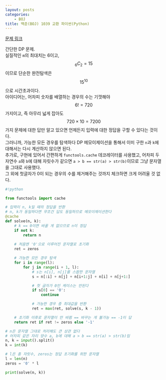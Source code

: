 ```yaml
---
layout: posts
categories:
    - BOJ
title: 백준(BOJ) 1039 교환 파이썬(Python)
---
```


[문제 링크](https://www.acmicpc.net/problem/1039)

간단한 DP 문제.  
실질적인 `m`의 최대치는 6이고, $$_{6}C_{2} = 15$$이므로 단순한 완전탐색은 $$15^{10}$$으로 시간초과이다.  
아이디어는, 어차피 숫자를 배열하는 경우의 수는 기껏해야 $$6! = 720$$가지이고, 즉 아무리 넓게 잡아도 $$720 \times 10 = 7200$$가지 문제에 대한 답만 알고 있으면 언제든지 입력에 대한 정답을 구할 수 있다는 것이다.  
그러니까, 가능한 모든 경우를 탐색하다 DP 메모이제이션을 통해서 이미 구한 `n`과 `k`에 대해서는 다시 계산하지 않으면 된다.  
추가로, 구현에 있어서 간편하게 `functools.cache` 데코레이터를 사용했고, 어차피 두 자연수 `a`와 `b`에 대해 자릿수가 같으면 `a > b == str(a) > str(b)`이므로 그냥 문자열을 그대로 사용했다.  
그 외에 첫글자가 0이 되는 경우의 수를 제거해주는 것까지 체크하면 크게 어려울 것 없다.  


```python
#!python

from functools import cache

# 입력이 n, k일 때의 정답을 반환
# n, k가 동일하다면 무조건 답도 동일하므로 메모이제이션한다
@cache
def solve(n, k):
    # k == 0이면 바꿀 게 없으므로 n이 정답
    if not k:
        return n
    
    # 처음엔 '0'으로 이루어진 문자열로 초기화
    ret = zeros

    # 가능한 모든 경우 탐색
    for i in range(l):
        for j in range(i + 1, l):
            # s는 n[i], n[j]를 스왑한 문자열
            s = n[:i] + n[j] + n[i+1:j] + n[i] + n[j+1:]

            # 첫 글자가 0인 케이스는 안된다
            if s[0] == '0':
                continue

            # 가능한 경우 중 최대값을 반환
            ret = max(ret, solve(s, k - 1))

    # 초기화 이후로 문자열이 안 바뀜 == 바꾸는 게 불가능 == -1이 답
    return ret if ret != zeros else '-1'

# n은 문자열 그대로 처리해도 큰 상관 없다
# 어차피 같은 자리 양수 a, b에 대해 a > b == str(a) > str(b)임
n, k = input().split()
k = int(k)

# l은 총 자릿수, zeros는 정답 초기화를 위한 문자열
l = len(n)
zeros = '0' * l

print(solve(n, k))

```
